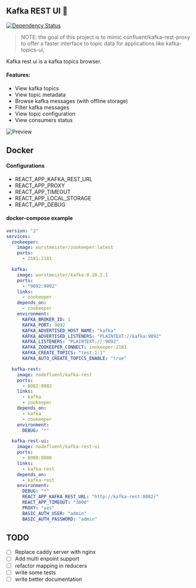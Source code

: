 ## Kafka REST UI :mushroom:
[![Dependency Status](https://david-dm.org/nodefluent/kafka-rest-ui.svg)](https://david-dm.org/nodefluent/kafka-rest-ui)

> NOTE: the goal of this project is to mimic confluent/kafka-rest-proxy to offer a faster interface to topic data for applications like kafka-topics-ui, 

Kafka rest ui is a kafka topics browser.

#### Features:

- View kafka topics
- View topic metadata
- Browse kafka messages (with offline storage)
- Filter kafka messages
- View topic configuration
- View consumers status

![Preview](https://raw.githubusercontent.com/nodefluent/kafka-rest-ui/master/preview.png)

## Docker

#### Configurations

- REACT_APP_KAFKA_REST_URL
- REACT_APP_PROXY
- REACT_APP_TIMEOUT
- REACT_APP_LOCAL_STORAGE
- REACT_APP_DEBUG

#### docker-compose example

```yaml
version: "2"
services:
  zookeeper:
    image: wurstmeister/zookeeper:latest
    ports:
      - 2181:2181

  kafka:
    image: wurstmeister/kafka:0.10.2.1
    ports:
      - "9092:9092"
    links:
      - zookeeper
    depends_on:
      - zookeeper
    environment:
      KAFKA_BROKER_ID: 1
      KAFKA_PORT: 9092
      KAFKA_ADVERTISED_HOST_NAME: "kafka"
      KAFKA_ADVERTISED_LISTENERS: "PLAINTEXT://kafka:9092"
      KAFKA_LISTENERS: "PLAINTEXT://:9092"
      KAFKA_ZOOKEEPER_CONNECT: zookeeper:2181
      KAFKA_CREATE_TOPICS: "test:1:1"
      KAFKA_AUTO_CREATE_TOPICS_ENABLE: "true"

  kafka-rest:
    image: nodefluent/kafka-rest
    ports:
      - 8082:8082
    links:
      - kafka
      - zookeeper
    depends_on:
      - kafka
      - zookeeper
    environment:
      DEBUG: "*"

  kafka-rest-ui:
    image: nodefluent/kafka-rest-ui
    ports:
      - 8000:8000
    links:
      - kafka-rest
    depends_on:
      - kafka-rest
    environment:
      DEBUG: "*"
      REACT_APP_KAFKA_REST_URL: "http://kafka-rest:8082/"
      REACT_APP_TIMEOUT: "3000"
      PROXY: "yes"
      BASIC_AUTH_USER: "admin"
      BASIC_AUTH_PASSWORD: "admin"
```

## TODO

- [ ] Replace caddy server with nginx
- [ ] Add multi enpoint support
- [ ] refactor mapping in reducers
- [ ] write some tests
- [ ] write better documentation
